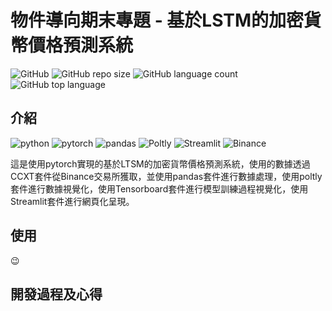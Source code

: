 <!--
 * @Author: hibana2077 hibana2077@gmail.com
 * @Date: 2022-12-23 15:44:56
 * @LastEditors: hibana2077 hibana2077@gmail.com
 * @LastEditTime: 2022-12-30 13:34:20
 * @FilePath: \OOP-independent-study\README.md
 * @Description: 这是默认设置,请设置`customMade`, 打开koroFileHeader查看配置 进行设置: https://github.com/OBKoro1/koro1FileHeader/wiki/%E9%85%8D%E7%BD%AE
-->
# 物件導向期末專題 - 基於LSTM的加密貨幣價格預測系統

![GitHub](https://img.shields.io/github/license/hibana2077/OOP-independent-study?style=plastic-square)
![GitHub repo size](https://img.shields.io/github/repo-size/hibana2077/OOP-independent-study?style=plastic-square)
![GitHub language count](https://img.shields.io/github/languages/count/hibana2077/OOP-independent-study?style=plastic-square)
![GitHub top language](https://img.shields.io/github/languages/top/hibana2077/OOP-independent-study?style=plastic-square)

## 介紹

![python](https://img.shields.io/badge/python-3.10-blue?style=plastic-square&logo=python)
![pytorch](https://img.shields.io/badge/pytorch-1.13.1-EE4C2C?style=plastic-square&logo=pytorch)
![pandas](https://img.shields.io/badge/pandas-1.3.4-150458?style=plastic-square&logo=pandas)
![Poltly](https://img.shields.io/badge/poltly-5.3.1-3F4F75?style=plastic-square&logo=Plotly)
![Streamlit](https://img.shields.io/badge/streamlit-1.2.0-FF4B4B?style=plastic-square&logo=streamlit)
![Binance](https://img.shields.io/badge/binance-API-2F3336?style=plastic-square&logo=binance)

這是使用pytorch實現的基於LTSM的加密貨幣價格預測系統，使用的數據透過CCXT套件從Binance交易所獲取，並使用pandas套件進行數據處理，使用poltly套件進行數據視覺化，使用Tensorboard套件進行模型訓練過程視覺化，使用Streamlit套件進行網頁化呈現。

## 使用

:wink:

## 開發過程及心得


